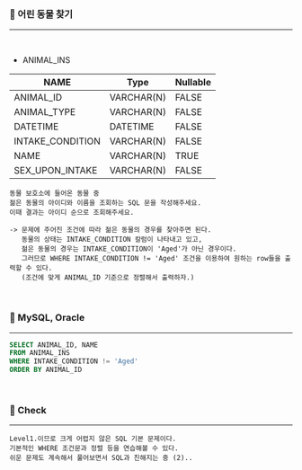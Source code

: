 ### 📖 어린 동물 찾기
---

<br>

* ANIMAL_INS

|NAME|Type|Nullable|
|---|---|---|
|ANIMAL_ID|VARCHAR(N)|FALSE|
|ANIMAL_TYPE|VARCHAR(N)|FALSE|
|DATETIME|DATETIME|FALSE|
|INTAKE_CONDITION|VARCHAR(N)|FALSE|
|NAME|VARCHAR(N)|TRUE|
|SEX_UPON_INTAKE|VARCHAR(N)|FALSE|

```
동물 보호소에 들어온 동물 중 
젊은 동물의 아이디와 이름을 조회하는 SQL 문을 작성해주세요. 
이때 결과는 아이디 순으로 조회해주세요.

-> 문제에 주어진 조건에 따라 젊은 동물의 경우를 찾아주면 된다.
   동물의 상태는 INTAKE_CONDITION 칼럼이 나타내고 있고, 
   젊은 동물의 경우는 INTAKE_CONDITION이 'Aged'가 아닌 경우이다.
   그러므로 WHERE INTAKE_CONDITION != 'Aged' 조건을 이용하여 원하는 row들을 출력할 수 있다.
   (조건에 맞게 ANIMAL_ID 기준으로 정렬해서 출력하자.)
```

<br>

### 📖 MySQL, Oracle
---
```SQL
SELECT ANIMAL_ID, NAME 
FROM ANIMAL_INS 
WHERE INTAKE_CONDITION != 'Aged' 
ORDER BY ANIMAL_ID
```

<br>

### 📖 Check
---
```
Level1.이므로 크게 어렵지 않은 SQL 기본 문제이다.
기본적인 WHERE 조건문과 정렬 등을 연습해볼 수 있다.
쉬운 문제도 계속해서 풀어보면서 SQL과 친해지는 중 (2).. 

```